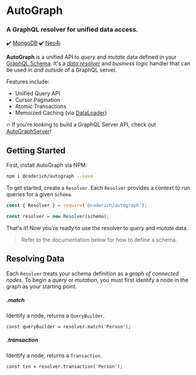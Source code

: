 # AutoGraph
### A GraphQL resolver for unified data access.
:heavy_check_mark: [MongoDB](https://www.mongodb.com/)
:heavy_check_mark: [Neo4j](https://https://neo4j.com/)

**AutoGraph** is a unified API to *query* and *mutate* data defined in your [GraphQL Schema](https://graphql.org/). It's a *[data resolver]()* and *business logic* handler that can be used *in and outside* of a GraphQL server.

Features include:

- Unified Query API
- Cursor Pagination
- Atomic Transactions
- Memoized Caching (via [DataLoader](https://www.npmjs.com/package/dataloader))

:fire: If you're looking to build a GraphQL Server API, check out [AutoGraphServer](https://www.npmjs.com/package/@coderich/autographql)!

## Getting Started
First, install AutoGraph via NPM:

```sh
npm i @coderich/autograph --save
```

To get started, create a `Resolver`. Each `Resolver` provides a context to run queries for a given `Schema`.

```js
const { Resolver } = require('@coderich/autograph');

const resolver = new Resolver(schema);
```

That's it! Now you're ready to use the resolver to *query* and *mutate* data.

> Refer to the documentation below for how to define a schema.

## Resolving Data
Each `Resolver` treats your schema definition as a *graph of connected nodes*. To begin a *query* or *mutation*, you must first identify a node in the graph as your starting point.

##### .match
Identify a node, returns a `QueryBuilder`.
```
const queryBuilder = resolver.match('Person');
```
##### .transaction
Identify a node, returns a `Transaction`.
```
const txn = resolver.transaction('Person');
```